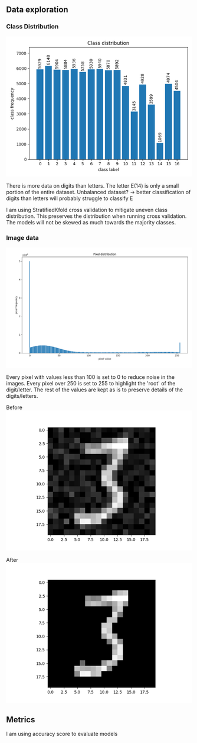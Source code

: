 ## Data exploration


### Class Distribution

![Class distribution](images/class_distribution.png)


There is more data on digits than letters.
The letter E(14) is only a small portion of the entire dataset.
Unbalanced dataset? -> better classification of digits than letters 
will probably struggle to classify E

I am using StratifiedKfold cross validation to mitigate uneven class distribution.
This preserves the distribution when running cross validation. The models will not 
be skewed as much towards the majority classes.


### Image data

![Pixel distribution](images/pixel_distribution.png)


Every pixel with values less than 100 is set to 0 to reduce noise in the images.
Every pixel over 250 is set to 255 to highlight the 'root' of the digit/letter.
The rest of the values are kept as is to preserve details of the digits/letters.

Before
![Number 3 unfiltered](images/number3_unfiltered.png)

After
![Number 3 filtered](images/number3_filtered.png)


## Metrics

I am using accuracy score to evaluate models



